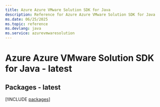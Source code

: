 ```yaml
---
title: Azure Azure VMware Solution SDK for Java
description: Reference for Azure Azure VMware Solution SDK for Java
ms.date: 06/25/2025
ms.topic: reference
ms.devlang: java
ms.service: azurevmwaresolution
---
```

# Azure Azure VMware Solution SDK for Java - latest
## Packages - latest
[!INCLUDE [packages](azure-vmware-solution-index.md)]